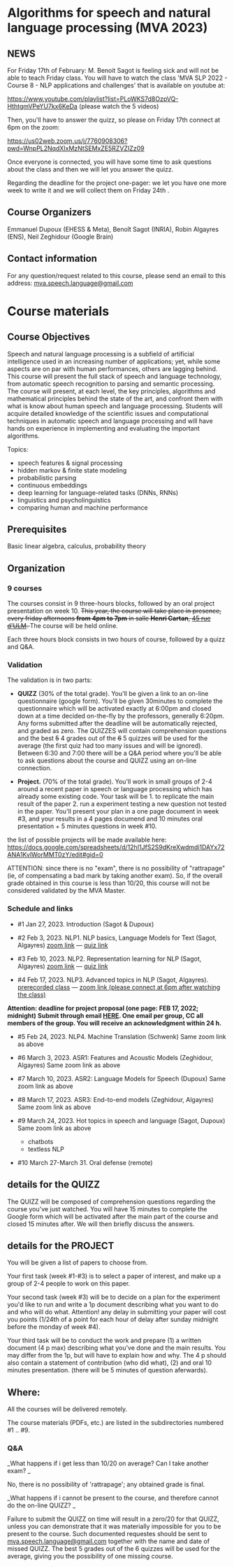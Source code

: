 # Algorithms for speech and natural language processing (MVA 2023)

## NEWS

[//]: # "We are very sorry to announce that **this course will only be available remotely**. This year the only room that we were able to secure for the course (salle Henri Cartan, ENS) turned out to be 3 times too small, and its internet was not reliable enough to sustain a hybride mode. The course will then run through zoom in real time (there won't be video capture). The quizzes and Q&A sessions will also be online and in real time. The time is every Friday afternoons from 4pm to 7pm. "

For Friday 17th of February: M. Benoit Sagot is feeling sick and will not be able to teach Friday class. You will have to watch the class 'MVA SLP 2022 - Course 8 - NLP applications and challenges' that is available on youtube at:

https://www.youtube.com/playlist?list=PLoWKS7d8OzpVQ-HthtgmVPeYU7kx6KeDa (please watch the 5 videos)

Then, you'll have to answer the quizz, so please on Friday 17th connect at 6pm on the zoom: 

https://us02web.zoom.us/j/7760908306?pwd=WnpPL2NqdXIxMzNtSEMxZE5RZVZIZz09

Once everyone is connected, you will have some time to ask questions about the class and then we will let you answer the quizz.

Regarding the deadline for the project one-pager: we let you have one more week to write it and we will collect them on Friday 24th . 

## Course Organizers
Emmanuel Dupoux (EHESS & Meta), Benoît Sagot (INRIA), Robin Algayres (ENS), Neil Zeghidour (Google Brain)

## Contact information
For any question/request related to this course, please send an email to this address: mva.speech.language@gmail.com

# Course materials

## Course Objectives

Speech and natural language processing is a subfield of artificial intelligence used in an increasing number of applications; yet, while some aspects are on par with human performances, others are lagging behind. This course will present the full stack of speech and language technology, from automatic speech recognition to parsing and semantic processing. The course will present, at each level, the key principles, algorithms and mathematical principles behind the state of the art, and confront them with what is know about human speech and language processing. Students will acquire detailed knowledge of the scientific issues and computational techniques in automatic speech and language processing and will have hands on experience in implementing and evaluating the important algorithms.
 
Topics:
- speech features & signal processing
- hidden markov & finite state modeling
- probabilistic parsing
- continuous embeddings
- deep learning for language-related tasks (DNNs, RNNs)
- linguistics and psycholinguistics
- comparing human and machine performance

## Prerequisites
Basic linear algebra, calculus, probability theory

## Organization

### 9 courses 
The courses consist in 9 three-hours blocks, followed by an oral
project presentation on week 10. <del>This year, the course will take place in presence, 
every friday afternoons **from 4pm to 7pm** in salle **Henri Cartan**, [45 rue d'ULM](https://www.google.com/maps/place/45+Rue+d'Ulm,+75005+Paris/@48.8424688,2.3420222,17z/data=!4m5!3m4!1s0x47e671e9e9f3a327:0xb168d68bd2ea2060!8m2!3d48.8423135!4d2.3443182). </del> The course will be held online.

Each three hours block consists in two hours of course, followed by a quizz and Q&A.



### Validation
The validation is in two parts:

- **QUIZZ** (30% of the total grade). You'll be given a link to an on-line questionnaire (google form). You'll be given 30minutes to complete the questionnaire which will be activated exactly at 6:00pm and closed down at a time decided on-the-fly by the professors, generally 6:20pm. Any forms submitted after the deadline will be automatically rejected, and graded as zero. The QUIZZES will contain comprehension questions and the best <del>5</del> 4 grades out of the <del>6</del> 5 quizzes will be used for the average (the first quiz had too many issues and will be ignored). Between 6:30 and 7:00 there will be a Q&A period where you'll be able to ask questions about the course and QUIZZ using an on-line connection.

- **Project.**  (70% of the total grade). You'll work in small groups of 2-4 around a recent paper in speech or language processing which has already some existing code. Your task will be 1. to replicate the main result of the paper 2. run a  experiment testing a new question not tested in the paper. You'll present your plan in a one page document in week #3, and your results in a 4 pages documend and 10 minutes oral presentation + 5 minutes questions in week #10. 

the list of possible projects will be made available  here:
https://docs.google.com/spreadsheets/d/12hI1JfS2S9dKreXwdmdi1DAYx72ANA1KvlWorMMT0zY/edit#gid=0


ATTENTION: since there is no "exam", there is no possibility of "rattrapage" (ie, of compensating a bad mark by taking another exam). So, if the overall grade obtained in this course is less than 10/20, this course will not be considered validated by the MVA Master. 


### Schedule and links

- #1 Jan 27, 2023. Introduction (Sagot & Dupoux)

- #2 Feb 3, 2023. NLP1. NLP basics, Language Models for Text (Sagot, Algayres) [zoom link](https://us02web.zoom.us/j/7760908306?pwd=WnpPL2NqdXIxMzNtSEMxZE5RZVZIZz09) — [quiz link](https://forms.gle/RVqBN5j4ic8He2ns6)

- #3 Feb 10, 2023. NLP2. Representation learning for NLP (Sagot, Algayres) [zoom link](https://us02web.zoom.us/j/7760908306?pwd=WnpPL2NqdXIxMzNtSEMxZE5RZVZIZz09) — [quiz link](https://forms.gle/MqphGpnGMhS48biH9)

- #4 Feb 17, 2023. NLP3. Advanced topics in NLP (Sagot, Algayres). [prerecorded class](https://www.youtube.com/playlist?list=PLoWKS7d8OzpVQ-HthtgmVPeYU7kx6KeDa) — [zoom link (please connect at 6pm after watching the class)](https://us02web.zoom.us/j/7760908306?pwd=WnpPL2NqdXIxMzNtSEMxZE5RZVZIZz09)

[//]: # "— [quiz link (will be made available once everyone is connected on the zoom)]()"



**Attention: deadline for project proposal (one page: FEB 17, 2022; midnight)**
**Submit through email [HERE](mailto:mva.speech.language@gmail.com?subject=[MVA2023-1Page]). One
  email per group, CC all members of the group. You will receive an acknowledgment within 24 h.**


- #5 Feb 24, 2023. NLP4. Machine Translation (Schwenk) Same zoom link as above



- #6 March 3, 2023.  ASR1: Features and Acoustic Models (Zeghidour, Algayres) Same zoom link as above


- #7 March 10, 2023.  ASR2: Language Models for Speech (Dupoux) Same zoom link as above



- #8 March 17, 2023. ASR3: End-to-end models (Zeghidour, Algayres) Same zoom link as above



- #9 March 24, 2023. Hot topics in speech and language (Sagot, Dupoux) Same zoom link as above

    - chatbots
	- textless NLP

- #10 March 27-March 31. Oral defense (remote) 


## details for the QUIZZ

The QUIZZ will be composed of comprehension questions regarding the course you've just watched. You will have 15 minutes to complete the Google form which will be activated after the main part of the course and closed 15 minutes after. We will then briefly discuss the answers.

## details for the PROJECT
You will be given a list of papers to choose from.

Your first task (week #1-#3) is to select a paper of interest, and make up a group of 2-4 people to work on this paper. 

Your second task (week #3) will be to decide on a plan for the experiment you'd like to run and write a 1p document describing what you want to do and who will do what. Attention! any delay in submitting your paper will cost you points (1/24th of a point for each hour of delay after sunday midnight before the monday of week #4).

Your third task will be to conduct the work and prepare (1) a written document (4 p max) describing what you've done and the main results. You may differ from the 1p, but will have to explain how and why. The 4 p should also contain a statement of contribution (who did what), (2) and oral 10 minutes presentation. (there will be 5 minutes of question aferwards).


## Where:

All the courses will be delivered remotely. 

The course materials (PDFs, etc.) are listed in the subdirectories numbered #1 .. #9. 



### Q&A

_What happens if i get less than 10/20 on average? Can I take another exam? _


No, there is no possibility of 'rattrapage'; any obtained grade is final.


_What happens if i cannot be present to the course, and therefore cannot do the on-line QUIZZ?  _


Failure to submit the QUIZZ on time will result in a zero/20 for that QUIZZ, unless you can demonstrate that it was materially impossible for you to be present to the course. Such documented requestes should be sent to mva.speech.language@gmail.com together with the name and date of missed QUIZZ. The best 5 grades out of the 6 quizzes will be used for the average, giving you the possibility of one missing course.

